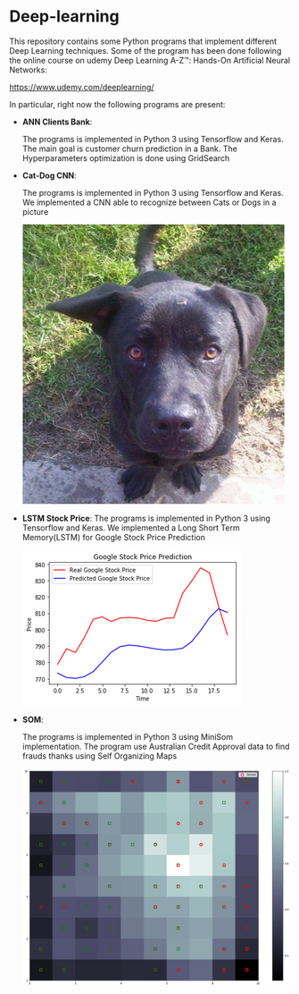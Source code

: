 # Deep-learning
This repository contains some Python programs that implement different Deep Learning techniques.
Some of the program has been done following the online course on udemy Deep Learning A-Z™: Hands-On Artificial Neural Networks:

https://www.udemy.com/deeplearning/

In particular, right now the following programs are present:

* **ANN Clients Bank**:
   
   The programs is implemented in Python 3 using Tensorflow and Keras. The main goal is customer churn prediction in a Bank. The Hyperparameters optimization is done using GridSearch

* **Cat-Dog CNN**: 

   The programs is implemented in Python 3 using Tensorflow and Keras. We implemented a CNN able to recognize between Cats or Dogs in a picture 

   ![alt text](Cat-Dog%20CNN/Image%20Example/dog.8.jpg)

* **LSTM Stock Price**:
   The programs is implemented in Python 3 using Tensorflow and Keras. We implemented a Long Short Term Memory(LSTM) for Google Stock Price Prediction
   
   ![alt text](LSTM%20Stock%20Price/Images/GoogleStock.png)
   
* **SOM**:

  The programs is implemented in Python 3 using MiniSom implementation. The program use Australian Credit Approval data to find frauds thanks using Self Organizing Maps
  
   ![alt text](SOM/Images/somimpl.png)
  
